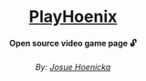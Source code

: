 <h1 align="center"><a href="playhoenix/playhoenicka.github.io/">PlayHoenix</a></h1>

<h4 align="center">Open source video game page 🔓</h4>

<h6 align="center">By: <a href="https://github.com/josuehoenicka">Josue Hoenicka</a></h6>
